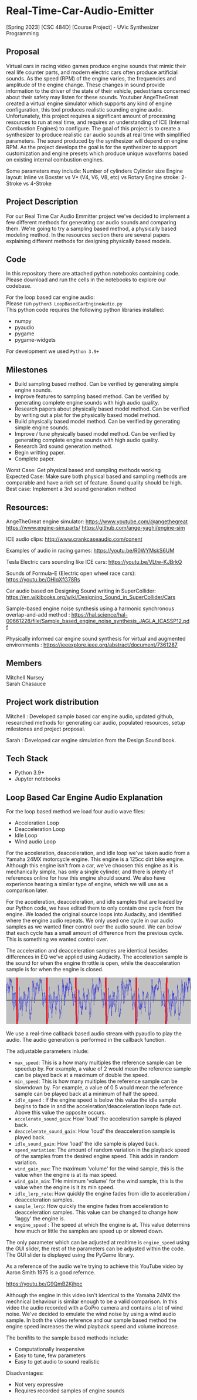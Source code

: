 # Real-Time-Car-Audio-Emitter
[Spring 2023] [CSC 484D] [Course Project] - UVic Synthesizer Programming

## Proposal
Virtual cars in racing video games produce engine sounds that mimic their real life counter parts, and modern electric cars often produce artificial sounds. As the speed (RPM) of the engine varies, the frequencies and amplitude of the engine change. These changes in sound provide information to the driver of the state of their vehicle, pedestrians concerned about their safety may listen for these sounds. Youtuber AngeTheGreat created a virtual engine simulator which supports any kind of engine configuration, this tool produces realistic sounding engine audio. Unfortunately, this project requires a significant amount of processing resources to run at real time, and requires an understanding of ICE (Internal Combustion Engines) to configure. The goal of this project is to create a synthesizer to produce realistic car audio sounds at real time with simplified parameters. The sound produced by the synthesizer will depend on engine RPM. As the project develops the goal is for the synthesizer to support customization and engine presets which produce unique waveforms based on existing internal combustion engines.
 
Some parameters may include:
Number of cylinders
Cylinder size
Engine layout: Inline vs Boxster vs V* (V4, V6, V8, etc) vs Rotary
Engine stroke: 2-Stroke vs 4-Stroke

## Project Description
For our Real Time Car Audio Emmitter project we've decided to implement a few different methods for generating car audio sounds and comparing them. We're going to try a sampling based method, a physically based modeling method. In the resources section there are several papers explaining different methods for designing physically based models.

## Code

In this repository there are attached python notebooks containing code. Please download and run the cells in the notebooks to explore our codebase.

For the loop based car engine audio: \
Please run `python3 LoopBasedCarEngineAudio.py` \
This python code requires the following python libraries installed: 
- numpy
- pyaudio
- pygame
- pygame-widgets

For development we used `Python 3.9+`

## Milestones

- Build sampling based method. Can be verified by generating simple engine sounds.
- Improve features to sampling based method. Can be verified by generating complete engine sounds with high audio quality.
- Research papers about physically based model method. Can be verified by writing out a plat for the physically based model method.
- Build physically based model method. Can be verified by generating simple engine sounds.
- Improve / tune physically based model method. Can be verified by generating complete engine sounds with high audio quality.
- Research 3rd sound generation method.
- Begin writting paper.
- Complete paper.

Worst Case: Get physical based and sampling methods working \
Expected Case: Make sure both physical based and sampling methods are comparable and have a rich set of feature. Sound quality should be high.
Best case: Implement a 3rd sound generation method


## Resources:
AngeTheGreat engine simulator: https://www.youtube.com/@angethegreat https://www.engine-sim.parts/ https://github.com/ange-yaghi/engine-sim 

ICE audio clips: http://www.crankcaseaudio.com/conent 

Examples of audio in racing games: https://youtu.be/R0WYMskS6UM

Tesla Electric cars sounding like ICE cars: https://youtu.be/VLtw-KJBrkQ

Sounds of Formula-E (Electric open wheel race cars): https://youtu.be/OHlqXfG78Rs

Car audio based on Designing Sound writing in SuperCollider: https://en.wikibooks.org/wiki/Designing_Sound_in_SuperCollider/Cars

Sample-based engine noise synthesis using a harmonic synchronous overlap-and-add method : https://hal.science/hal-00661228/file/Sample_based_engine_noise_synthesis_JAGLA_ICASSP12.pdf

Physically informed car engine sound synthesis for virtual and augmented environments : https://ieeexplore.ieee.org/abstract/document/7361287

## Members
Mitchell Nursey \
Sarah Chasauce

## Project work distribution
Mitchell : Developed sample based car engine audio, updated github, researched methods for generating car audio, populated resources, setup milestones and project proposal.

Sarah : Developed car engine simulation from the Design Sound book.

## Tech Stack
- Python 3.9+
- Jupyter notebooks


## Loop Based Car Engine Audio Explanation

For the loop based method we load four audio wave files:
- Acceleration Loop
- Deacceleration Loop
- Idle Loop
- Wind audio Loop

For the acceleration, deacceleration, and idle loop we've taken audio from a Yamaha 24MX motorcycle engine. This engine is a 125cc dirt bike engine. Although this engine isn't from a car, we've choosen this engine as it is mechanically simple, has only a single cylinder, and there is plenty of references online for how this engine should sound. We also have experience hearing a similar  type of engine, which we will use as a comparison later.

For the acceleration, deacceleration, and idle samples that are loaded by our Python code, we have edited them to only contain one cycle from the engine. We loaded the original source loops into Audacity, and identified where the engine audio repeats. We only used one cycle in our audio samples as we wanted finer control over the audio sound. We can below that each cycle has a small amount of difference from the previous cycle. This is something we wanted control over.

The acceleration and deacceleration samples are identical besides differences in EQ we've applied using Audacity. The acceleration sample is the sound for when the engine throttle is open, while the deacceleration sample is for when the engine is closed.

![Screenshot of Engine Audio Looping](/Audio%20Samples/Yamaha_24MX/repeating_loops.PNG "Repeating Cycles of engines audio")

We use a real-time callback based audio stream with pyaudio to play the audio. The audio generation is performed in the callback function.

The adjustable parameters inlude:
- `max_speed`: This is a how many multiples the reference sample can be speedup by. For example, a value of 2 would mean the reference sample can be played back at a maximum of double the speed.
- `min_speed`: This is how many multiples the reference sample can be slowndown by. For example, a value of 0.5 would mean the reference sample can be played back at a minimum of half the speed.
- `idle_speed` : If the engine speed is below this value the idle sample begins to fade in and the acceleration/deacceleration loops fade out. Above this value the opposite occurs.
- `accelerate_sound_gain`: How 'loud' the acceleration sample is played back.
- `deaccelerate_sound_gain`: How 'loud' the deacceleration sample is played back.
- `idle_sound_gain`: How 'load' the idle sample is played back.
- `speed_variation`: The amount of random variation in the playback speed of the samples from the desired engine speed. This adds in random variation.
- `wind_gain_max`: The maximum 'volume' for the wind sample, this is the value when the engine is at its max speed.
- `wind_gain_min`: THe minimum 'volume' for the wind sample, this is the value when the engine is it its min speed.
- `idle_lerp_rate`: How quickly the engine fades from idle to acceleration / deacceleration samples.
- `sample_lerp`: How quickly the engine fades from acceleration to deacceleration samples. This value can be changed to change how 'laggy' the engine is.
- `engine_speed` : The speed at which the engine is at. This value determins how much or little the samples are speed up or slowed down. 

The only parameter which can be adjusted at realtime is `engine_speed` using the GUI slider, the rest of the parameters can be adjusted within the code. The GUI slider is displayed using the PyGame library.

As a reference of the audio we're trying to achieve this YouTube video by Aaron Smith 1975 is a good refernce. 

https://youtu.be/G9QmB2Kjhpc

Although the engine in this video isn't identical to the Yamaha 24MX the mechnical behaviour is similar enough to be a valid comparison. In this video the audio recorded with a GoPro camera and contains a lot of wind noise. We've decided to emulate the wind noise by using a wind audio sample. In both the video reference and our sample based method the engine speed increases the wind playback speed and volume increase.

The benifits to the sample based methods include:
- Computationally inexpensive
- Easy to tune, few parameters
- Easy to get audio to sound realistic

Disadvantages: 
- Not very expressive
- Requires recorded samples of engine sounds  

